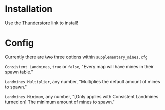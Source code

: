 # Installation
Use the [Thunderstore](https://thunderstore.io/c/lethal-company/p/GudBoiNero/SupplementaryMines/) link to install!

# Config
Currently there are ~~two~~ three options within `supplementary_mines.cfg`

`Consistent Landmines`, `true` or `false`, "Every map will have mines in their spawn table." 

`Landmines Multiplier`, any number, "Multiplies the default amount of mines to spawn."

`Landmines Minimum`, any number, "[Only applies with Consistent Landmines turned on] The minimum amount of mines to spawn."
